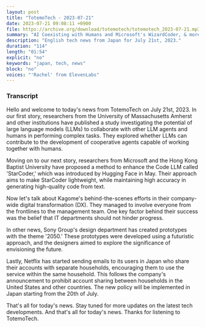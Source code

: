 ```yaml
---
layout: post
title: "TotemoTech - 2023-07-21"
date: 2023-07-21 09:08:11 +0900
file: https://archive.org/download/totemotech/totemotech_2023-07-21.mp3
summary: "AI Coexisting with Humans and Microsoft's WizardCoder, & more…"
description: "English tech news from Japan for July 21st, 2023."
duration: "114"
length: "01:54"
explicit: "no"
keywords: "japan, tech, news"
block: "no"
voices: "'Rachel' from ElevenLabs"
---
```


### Transcript

Hello and welcome to today's news from TotemoTech on July 21st, 2023. In our first story, researchers from the University of Massachusetts Amherst and other institutions have published a study investigating the potential of large language models (LLMs) to collaborate with other LLM agents and humans in performing complex tasks. They explored whether LLMs can contribute to the development of cooperative agents capable of working together with humans.

Moving on to our next story, researchers from Microsoft and the Hong Kong Baptist University have proposed a method to enhance the Code LLM called 'StarCoder,' which was introduced by Hugging Face in May. Their approach aims to make StarCoder lightweight, while maintaining high accuracy in generating high-quality code from text.

Now let's talk about Kagome's behind-the-scenes efforts in their company-wide digital transformation (DX). They managed to involve everyone from the frontlines to the management team. One key factor behind their success was the belief that IT departments should not hinder progress.

In other news, Sony Group's design department has created prototypes with the theme '2050.' These prototypes were developed using a futuristic approach, and the designers aimed to explore the significance of envisioning the future.

Lastly, Netflix has started sending emails to its users in Japan who share their accounts with separate households, encouraging them to use the service within the same household. This follows the company's announcement to prohibit account sharing between households in the United States and other countries. The new policy will be implemented in Japan starting from the 20th of July.

That's all for today's news. Stay tuned for more updates on the latest tech developments.   And that's all for today's news. Thanks for listening to TotemoTech.
